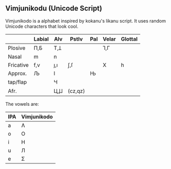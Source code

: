 Vimjunikodu (Unicode Script)
---
Vimjunikodo is a alphabet inspired by kokanu's likanu script. It uses random Unicode characters that look cool.

|           | Labial |  Alv  |  Pstlv |  Pal | Velar | Glottal |
|:--------- | ------ | ----- | ------ | ---- | ----- | ------- |
| Plosive   |  П,Б   |  Т,Ʇ  |        |      |  Ꞁ,Γ  |         |
| Nasal     |   m    |  n    |        |      |       |         |
| Fricative |  f,v   |  ȷ,ı  |  ʃ,ſ   |      |   Х   |   h     |
| Approx.   |   Љ    |  l    |        |  Њ   |       | |
| tap/flap  |        |   Ɥ   |        |      |       | |
| Afr.      |        | Ц,Ꙡ   |(cz,qz) |      |       | |

The vowels are:

| IPA | Vimjunikodo |
| --- | ------- |
| a | Ʌ |
| o | О |
| i | Н |
| u | Л | 
| e | Σ |
